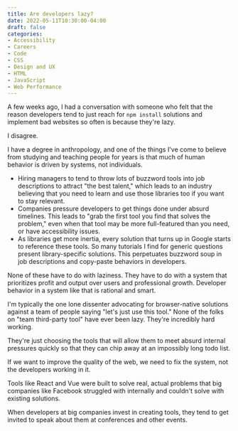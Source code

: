 ```yaml
---
title: Are developers lazy?
date: 2022-05-11T10:30:00-04:00
draft: false
categories:
- Accessibility
- Careers
- Code
- CSS
- Design and UX
- HTML
- JavaScript
- Web Performance
---
```


A few weeks ago, I had a conversation with someone who felt that the reason developers tend to just reach for `npm install` solutions and implement bad websites so often is because they're lazy.

I disagree.

I have a degree in anthropology, and one of the things I've come to believe from studying and teaching people for years is that much of human behavior is driven by systems, not individuals.

- Hiring managers to tend to throw lots of buzzword tools into job descriptions to attract "the best talent," which leads to an industry believing that you need to learn and use those libraries too if you want to stay relevant.
- Companies pressure developers to get things done under absurd timelines. This leads to "grab the first tool you find that solves the problem," even when that tool may be more full-featured than you need, or have accessibility issues.
- As libraries get more inertia, every solution that turns up in Google starts to reference these tools. So many tutorials I find for generic questions present library-specific solutions. This perpetuates buzzword soup in job descriptions and copy-paste behaviors in developers.

None of these have to do with laziness. They have to do with a system that prioritizes profit and output over users and professional growth. Developer behavior in a system like that is rational and smart. 

I'm typically the one lone dissenter advocating for browser-native solutions against a team of people saying "let's just use this tool." None of the folks on "team third-party tool" have ever been lazy. They're incredibly hard working.

They're just choosing the tools that will allow them to meet absurd internal pressures quickly so that they can chip away at an impossibly long todo list.

If we want to improve the quality of the web, we need to fix the system, not the developers working in it.






Tools like React and Vue were built to solve real, actual problems that big companies like Facebook struggled with internally and couldn't solve with existing solutions.

When developers at big companies invest in creating tools, they tend to get invited to speak about them at conferences and other events. 